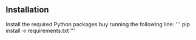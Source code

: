 

## Installation
Install the required Python packages buy running the following line:
'''
pip install -r requirements.txt
'''
